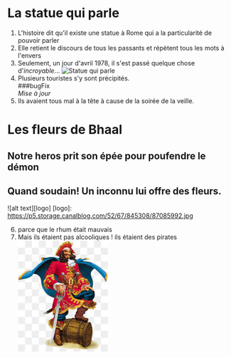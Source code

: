 # La statue qui parle
1. L'histoire dit qu'il existe une statue à Rome qui a la particularité de pouvoir parler
2. Elle retient le discours de tous les passants et répètent tous les mots à l'envers
3. Seulement, un jour d'avril 1978, il s'est passé quelque chose d'*incroyable*...
![Statue qui parle](http://img.over-blog-kiwi.com/300x300/1/41/70/69/20160214/ob_f803a4_la-statue-et-apple.JPG)
4. Plusieurs touristes s'y sont précipités.  
###bugFix  
*Mise à jour*  
5. Ils avaient tous mal à la tête à cause de la soirée de la veille.
# Les fleurs de Bhaal 
## Notre heros prit son épée pour poufendre le démon
## Quand soudain! Un inconnu lui offre des fleurs.
![alt text][logo]
[logo]: https://p5.storage.canalblog.com/52/67/845308/87085992.jpg

6. parce que le rhum était mauvais
7. Mais ils étaient pas alcooliques ! ils étaient des pirates ![pirates](index.jpeg)